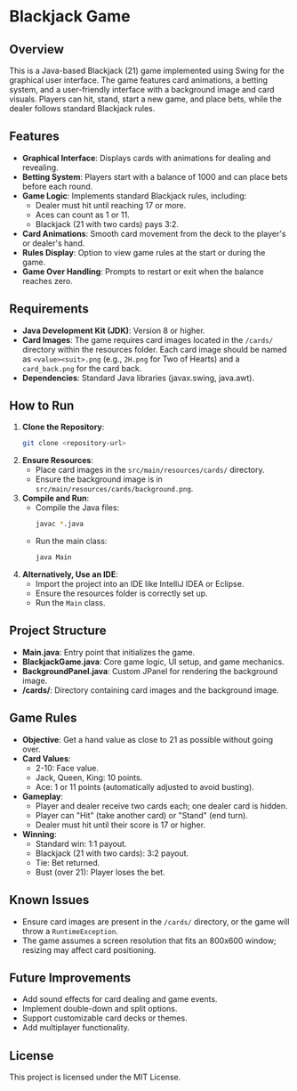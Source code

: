 <!-- markdownlint-disable MD022 MD012 MD032 MD031 MD047-->

# Blackjack Game

## Overview
This is a Java-based Blackjack (21) game implemented using Swing for the graphical user interface. The game features card animations, a betting system, and a user-friendly interface with a background image and card visuals. Players can hit, stand, start a new game, and place bets, while the dealer follows standard Blackjack rules.

## Features
- **Graphical Interface**: Displays cards with animations for dealing and revealing.
- **Betting System**: Players start with a balance of 1000 and can place bets before each round.
- **Game Logic**: Implements standard Blackjack rules, including:
  - Dealer must hit until reaching 17 or more.
  - Aces can count as 1 or 11.
  - Blackjack (21 with two cards) pays 3:2.
- **Card Animations**: Smooth card movement from the deck to the player's or dealer's hand.
- **Rules Display**: Option to view game rules at the start or during the game.
- **Game Over Handling**: Prompts to restart or exit when the balance reaches zero.

## Requirements
- **Java Development Kit (JDK)**: Version 8 or higher.
- **Card Images**: The game requires card images located in the `/cards/` directory within the resources folder. Each card image should be named as `<value><suit>.png` (e.g., `2H.png` for Two of Hearts) and a `card_back.png` for the card back.
- **Dependencies**: Standard Java libraries (javax.swing, java.awt).

## How to Run
1. **Clone the Repository**:
   ```bash
   git clone <repository-url>
   ```
2. **Ensure Resources**:
   - Place card images in the `src/main/resources/cards/` directory.
   - Ensure the background image is in `src/main/resources/cards/background.png`.
3. **Compile and Run**:
   - Compile the Java files:
     ```bash
     javac *.java
     ```
   - Run the main class:
     ```bash
     java Main
     ```
4. **Alternatively, Use an IDE**:
   - Import the project into an IDE like IntelliJ IDEA or Eclipse.
   - Ensure the resources folder is correctly set up.
   - Run the `Main` class.

## Project Structure
- **Main.java**: Entry point that initializes the game.
- **BlackjackGame.java**: Core game logic, UI setup, and game mechanics.
- **BackgroundPanel.java**: Custom JPanel for rendering the background image.
- **/cards/**: Directory containing card images and the background image.

## Game Rules
- **Objective**: Get a hand value as close to 21 as possible without going over.
- **Card Values**:
  - 2-10: Face value.
  - Jack, Queen, King: 10 points.
  - Ace: 1 or 11 points (automatically adjusted to avoid busting).
- **Gameplay**:
  - Player and dealer receive two cards each; one dealer card is hidden.
  - Player can "Hit" (take another card) or "Stand" (end turn).
  - Dealer must hit until their score is 17 or higher.
- **Winning**:
  - Standard win: 1:1 payout.
  - Blackjack (21 with two cards): 3:2 payout.
  - Tie: Bet returned.
  - Bust (over 21): Player loses the bet.

## Known Issues
- Ensure card images are present in the `/cards/` directory, or the game will throw a `RuntimeException`.
- The game assumes a screen resolution that fits an 800x600 window; resizing may affect card positioning.

## Future Improvements
- Add sound effects for card dealing and game events.
- Implement double-down and split options.
- Support customizable card decks or themes.
- Add multiplayer functionality.

## License
This project is licensed under the MIT License.